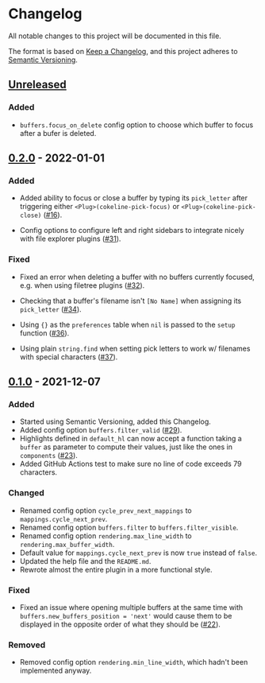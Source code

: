 # Changelog

All notable changes to this project will be documented in this file.

The format is based on [Keep a Changelog], and this project adheres to
[Semantic Versioning].

## [Unreleased]

### Added

- `buffers.focus_on_delete` config option to choose which buffer to focus after
  a bufer is deleted.

## [0.2.0] - 2022-01-01

### Added

- Added ability to focus or close a buffer by typing its `pick_letter` after
  triggering either `<Plug>(cokeline-pick-focus)` or
  `<Plug>(cokeline-pick-close)`
  ([#16](https://github.com/noib3/nvim-cokeline/issues/16)).

- Config options to configure left and right sidebars to integrate nicely with
  file explorer plugins
  ([#31](https://github.com/noib3/nvim-cokeline/issues/31)).

### Fixed

- Fixed an error when deleting a buffer with no buffers currently focused, e.g.
  when using filetree plugins
  ([#32](https://github.com/noib3/nvim-cokeline/issues/32)).

- Checking that a buffer's filename isn't `[No Name]` when assigning its
  `pick_letter` ([#34](https://github.com/noib3/nvim-cokeline/issues/34)).

- Using `{}` as the `preferences` table when `nil` is passed to the `setup`
  function ([#36](https://github.com/noib3/nvim-cokeline/issues/36)).

- Using plain `string.find` when setting pick letters to work w/ filenames
  with special characters
  ([#37](https://github.com/noib3/nvim-cokeline/issues/37)).

## [0.1.0] - 2021-12-07

### Added

- Started using Semantic Versioning, added this Changelog.
- Added config option `buffers.filter_valid`
  ([#29](https://github.com/noib3/nvim-cokeline/issues/29)).
- Highlights defined in `default_hl` can now accept a function taking a
  `buffer` as parameter to compute their values, just like the ones in
  `components` ([#23](https://github.com/noib3/nvim-cokeline/issues/23)).
- Added GitHub Actions test to make sure no line of code exceeds 79 characters.

### Changed

- Renamed config option `cycle_prev_next_mappings` to
  `mappings.cycle_next_prev`.
- Renamed config option `buffers.filter` to
  `buffers.filter_visible`.
- Renamed config option `rendering.max_line_width` to
  `rendering.max_buffer_width`.
- Default value for `mappings.cycle_next_prev` is now `true` instead of
  `false`.
- Updated the help file and the `README.md`.
- Rewrote almost the entire plugin in a more functional style.

### Fixed

- Fixed an issue where opening multiple buffers at the same time with
  `buffers.new_buffers_position = 'next'` would cause them to be displayed in
  the opposite order of what they should be
  ([#22](https://github.com/noib3/nvim-cokeline/issues/22#issuecomment-975955018)).

### Removed

- Removed config option `rendering.min_line_width`, which hadn't been
  implemented anyway.

[Semantic Versioning]: https://semver.org/spec/v2.0.0.html
[Keep a changelog]: https://keepachangelog.com/en/1.0.0/

[unreleased]: https://github.com/noib3/nvim-cokeline/compare/v0.2.0...HEAD
[0.2.0]: https://github.com/noib3/nvim-cokeline/releases/tag/v0.2.0
[0.1.0]: https://github.com/noib3/nvim-cokeline/releases/tag/v0.1.0
